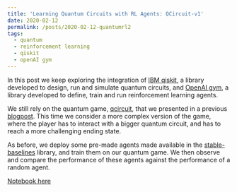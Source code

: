```yaml
---
title: 'Learning Quantum Circuits with RL Agents: QCircuit-v1'
date: 2020-02-12
permalink: /posts/2020-02-12-quantumrl2
tags:
  - quantum
  - reinforcement learning
  - qiskit
  - openAI gym
---
```


In this post we keep exploring the integration of [IBM qiskit](https://qiskit.org/), a library developed to design, run and simulate quantum circuits, and [OpenAI gym](http://gym.openai.com/docs/), a library developed to define, train and run reinforcement learning agents.

We still rely on the quantum game, [qcircuit](https://github.com/FMZennaro/gym-qcircuit), that we presented in a previous [blogpost](https://fmzennaro.github.io/posts/2020-02-07-quantumrl1). This time we consider a more complex version of the game, where the player has to interact with a bigger quantum circuit, and has to reach a more challenging ending state.

As before, we deploy some pre-made agents made available in the [stable-baselines](https://github.com/hill-a/stable-baselines) library, and train them on our quantum game. We then observe and compare the performance of these agents against the performance of a random agent.

[Notebook here](https://nbviewer.jupyter.org/github/FMZennaro/QuantumGames/blob/master/QCircuit-v1.ipynb)

